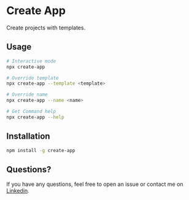 # Create App

Create projects with templates.

## Usage

```bash
# Interactive mode
npx create-app

# Override template
npx create-app --template <template>

# Override name
npx create-app --name <name>

# Get Command help
npx create-app --help
```

## Installation

```bash
npm install -g create-app
```

## Questions?

If you have any questions, feel free to open an issue or contact me on [Linkedin](https://www.linkedin.com/in/ulisesvaf).
